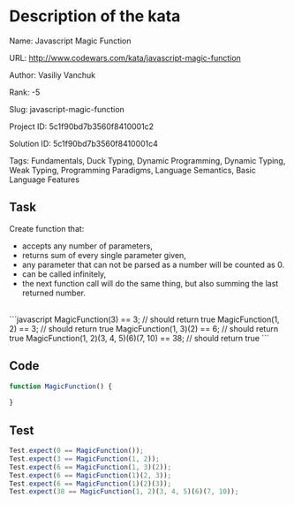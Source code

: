 # Description of the kata

Name: Javascript Magic Function

URL: http://www.codewars.com/kata/javascript-magic-function

Author: Vasiliy Vanchuk

Rank: -5

Slug: javascript-magic-function

Project ID: 5c1f90bd7b3560f8410001c2

Solution ID: 5c1f90bd7b3560f8410001c4

Tags: Fundamentals, Duck Typing, Dynamic Programming, Dynamic Typing, Weak Typing, Programming Paradigms, Language Semantics, Basic Language Features

## Task

Create function that:
<ul>
<li>accepts any number of parameters,</li>
<li>returns sum of every single parameter given,</li>
<li>any parameter that can not be parsed as a number will be counted as 0.</li>
<li>can be called infinitely,</li>
<li>the next function call will do the same thing, but also summing the last returned number.</li>
</ul>

<br>
```javascript
MagicFunction(3) == 3; // should return true
MagicFunction(1, 2) == 3; // should return true
MagicFunction(1, 3)(2) == 6; // should return true
MagicFunction(1, 2)(3, 4, 5)(6)(7, 10) == 38; // should return true
```

## Code

```javascript
function MagicFunction() {
  
}
```

## Test

```javascript
Test.expect(0 == MagicFunction());
Test.expect(3 == MagicFunction(1, 2));
Test.expect(6 == MagicFunction(1, 3)(2));
Test.expect(6 == MagicFunction(1)(2, 3));
Test.expect(6 == MagicFunction(1)(2)(3));
Test.expect(38 == MagicFunction(1, 2)(3, 4, 5)(6)(7, 10));

```

